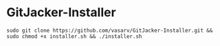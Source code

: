 # GitJacker-Installer

    sudo git clone https://github.com/vasarv/GitJacker-Installer.git && sudo chmod +x installer.sh && ./installer.sh
